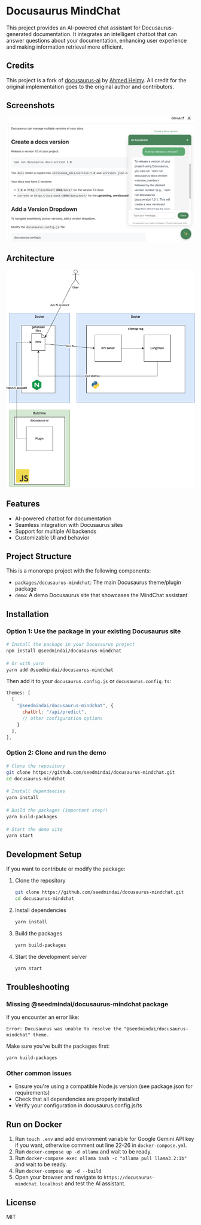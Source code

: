 # Docusaurus MindChat

This project provides an AI-powered chat assistant for Docusaurus-generated documentation. It integrates an intelligent chatbot that can answer questions about your documentation, enhancing user experience and making information retrieval more efficient.

## Credits

This project is a fork of [docusaurus-ai](https://github.com/ahelmy/docusaurus-ai) by [Ahmed Helmy](https://github.com/ahelmy). All credit for the original implementation goes to the original author and contributors.

## Screenshots
![Screenshot](./assets/screenshots/demo.png)

## Architecture
![Architecture](./assets/architecture.png)

## Features

- AI-powered chatbot for documentation
- Seamless integration with Docusaurus sites
- Support for multiple AI backends
- Customizable UI and behavior

## Project Structure

This is a monorepo project with the following components:

- `packages/docusaurus-mindchat`: The main Docusaurus theme/plugin package
- `demo`: A demo Docusaurus site that showcases the MindChat assistant

## Installation

### Option 1: Use the package in your existing Docusaurus site

```bash
# Install the package in your Docusaurus project
npm install @seedmindai/docusaurus-mindchat

# Or with yarn
yarn add @seedmindai/docusaurus-mindchat
```

Then add it to your `docusaurus.config.js` or `docusaurus.config.ts`:

```js
themes: [
  [
    "@seedmindai/docusaurus-mindchat", {
      chatUrl: "/api/predict",
      // other configuration options
    }
  ],
],
```

### Option 2: Clone and run the demo

```bash
# Clone the repository
git clone https://github.com/seedmindai/docusaurus-mindchat.git
cd docusaurus-mindchat

# Install dependencies
yarn install

# Build the packages (important step!)
yarn build-packages

# Start the demo site
yarn start
```

## Development Setup

If you want to contribute or modify the package:

1. Clone the repository
   ```bash
   git clone https://github.com/seedmindai/docusaurus-mindchat.git
   cd docusaurus-mindchat
   ```

2. Install dependencies
   ```bash
   yarn install
   ```

3. Build the packages
   ```bash
   yarn build-packages
   ```

4. Start the development server
   ```bash
   yarn start
   ```

## Troubleshooting

### Missing @seedmindai/docusaurus-mindchat package

If you encounter an error like:
```
Error: Docusaurus was unable to resolve the "@seedmindai/docusaurus-mindchat" theme.
```

Make sure you've built the packages first:
```bash
yarn build-packages
```

### Other common issues

- Ensure you're using a compatible Node.js version (see package.json for requirements)
- Check that all dependencies are properly installed
- Verify your configuration in docusaurus.config.js/ts

## Run on Docker

1. Run `touch .env` and add environment variable for Google Gemini API key if you want, otherwise comment out line 22-26 in `docker-compose.yml`.
2. Run `docker-compose up -d ollama` and wait to be ready.
3. Run `docker-compose exec ollama bash -c "ollama pull llama3.2:1b"` and wait to be ready.
4. Run `docker-compose up -d --build`
5. Open your browser and navigate to `https://docusaurus-mindchat.localhost` and test the AI assistant.

## License

MIT